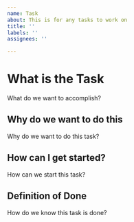```yaml
---
name: Task
about: This is for any tasks to work on
title: ''
labels: ''
assignees: ''

---
```


# What is the Task
What do we want to accomplish?

## Why do we want to do this
Why do we want to do this task?

## How can I get started?
How can we start this task?

## Definition of Done
How do we know this task is done?
